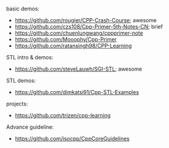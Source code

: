 
basic demos:
- https://github.com/rougier/CPP-Crash-Course; awesome
- https://github.com/czs108/Cpp-Primer-5th-Notes-CN; brief
- https://github.com/chuenlungwang/cppprimer-note
- https://github.com/Mooophy/Cpp-Primer
- https://github.com/ratansingh98/CPP-Learning

STL intro & demos:
- https://github.com/steveLauwh/SGI-STL; awesome

STL demos:
- https://github.com/dimkatsi91/Cpp-STL-Examples

projects:
- https://github.com/trizen/cpp-learning

Advance guideline:
- https://github.com/isocpp/CppCoreGuidelines
